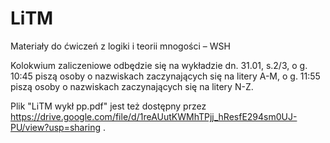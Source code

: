 # LiTM
Materiały do ćwiczeń z logiki i teorii mnogości – WSH

Kolokwium zaliczeniowe odbędzie się na wykładzie dn. 31.01, s.2/3, o g. 10:45 piszą osoby o nazwiskach zaczynających się na litery A-M, o g. 11:55 piszą osoby o nazwiskach zaczynających się na litery N-Z.

Plik "LiTM wykł pp.pdf"   jest też dostępny przez https://drive.google.com/file/d/1reAUutKWMhTPjj_hResfE294sm0UJ-PU/view?usp=sharing  .
